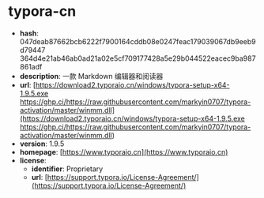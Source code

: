 # typora-cn

- **hash**: 047deab87662bcb6222f7900164cddb08e0247feac179039067db9eeb9d79447 364d4e21ab46ab0ad21a02e5cf709177428a5e29b044522eacec9ba987861adf
- **description**: 一款 Markdown 编辑器和阅读器
- **url**: [https://download2.typoraio.cn/windows/typora-setup-x64-1.9.5.exe https://ghp.ci/https://raw.githubusercontent.com/markyin0707/typora-activation/master/winmm.dll](https://download2.typoraio.cn/windows/typora-setup-x64-1.9.5.exe https://ghp.ci/https://raw.githubusercontent.com/markyin0707/typora-activation/master/winmm.dll)
- **version**: 1.9.5
- **homepage**: [https://www.typoraio.cn](https://www.typoraio.cn)
- **license**:
  - **identifier**: Proprietary
  - **url**: [https://support.typora.io/License-Agreement/](https://support.typora.io/License-Agreement/)


